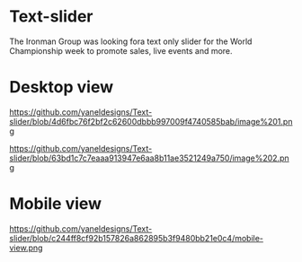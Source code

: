 # Text-slider
The Ironman Group was looking fora text only slider for the World Championship week to promote sales, live events and more.

# Desktop view

https://github.com/yaneldesigns/Text-slider/blob/4d6fbc76f2bf2c62600dbbb997009f4740585bab/image%201.png

https://github.com/yaneldesigns/Text-slider/blob/63bd1c7c7eaaa913947e6aa8b11ae3521249a750/image%202.png

# Mobile view

https://github.com/yaneldesigns/Text-slider/blob/c244ff8cf92b157826a862895b3f9480bb21e0c4/mobile-view.png


